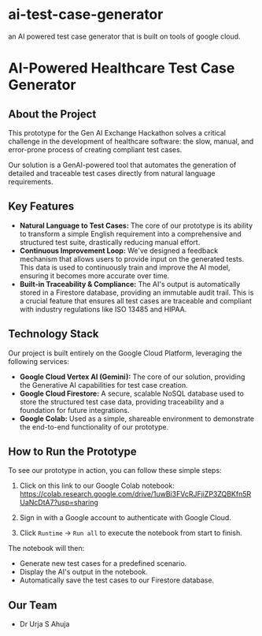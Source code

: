 # ai-test-case-generator
an AI powered test case generator that is built on tools of google cloud.
# AI-Powered Healthcare Test Case Generator

## About the Project
This prototype for the Gen AI Exchange Hackathon solves a critical challenge in the development of healthcare software: the slow, manual, and error-prone process of creating compliant test cases.

Our solution is a GenAI-powered tool that automates the generation of detailed and traceable test cases directly from natural language requirements.

## Key Features

* **Natural Language to Test Cases:** The core of our prototype is its ability to transform a simple English requirement into a comprehensive and structured test suite, drastically reducing manual effort.
* **Continuous Improvement Loop:** We've designed a feedback mechanism that allows users to provide input on the generated tests. This data is used to continuously train and improve the AI model, ensuring it becomes more accurate over time.
* **Built-in Traceability & Compliance:** The AI's output is automatically stored in a Firestore database, providing an immutable audit trail. This is a crucial feature that ensures all test cases are traceable and compliant with industry regulations like ISO 13485 and HIPAA.

## Technology Stack

Our project is built entirely on the Google Cloud Platform, leveraging the following services:

* **Google Cloud Vertex AI (Gemini):** The core of our solution, providing the Generative AI capabilities for test case creation.
* **Google Cloud Firestore:** A secure, scalable NoSQL database used to store the structured test case data, providing traceability and a foundation for future integrations.
* **Google Colab:** Used as a simple, shareable environment to demonstrate the end-to-end functionality of our prototype.

## How to Run the Prototype

To see our prototype in action, you can follow these simple steps:

1.  Click on this link to our Google Colab notebook:
    https://colab.research.google.com/drive/1uwBi3FVcRJFjiZP3ZQBKfn5RUaNcDtA7?usp=sharing

2.  Sign in with a Google account to authenticate with Google Cloud.

3.  Click `Runtime` -> `Run all` to execute the notebook from start to finish.

The notebook will then:
* Generate new test cases for a predefined scenario.
* Display the AI's output in the notebook.
* Automatically save the test cases to our Firestore database.

## Our Team

* Dr Urja S Ahuja
